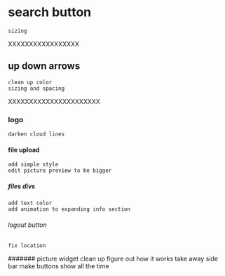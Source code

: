 # search button
    sizing 
XXXXXXXXXXXXXXXXX

## up down arrows
    clean up color
    sizing and spacing
XXXXXXXXXXXXXXXXXXXXXX


### logo 
    darken cloud lines 

#### file upload
    add simple style 
    edit picture preview to be bigger

##### files divs
    add text color
    add animation to expanding info section

###### logout button 
    fix location 

####### picture widget
    clean up 
    figure out how it works
    take away side bar 
    make buttons show all the time